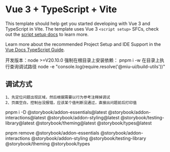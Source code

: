 # Vue 3 + TypeScript + Vite

This template should help get you started developing with Vue 3 and TypeScript in Vite. The template uses Vue 3 `<script setup>` SFCs, check out the [script setup docs](https://v3.vuejs.org/api/sfc-script-setup.html#sfc-script-setup) to learn more.

Learn more about the recommended Project Setup and IDE Support in the [Vue Docs TypeScript Guide](https://vuejs.org/guide/typescript/overview.html#project-setup).

开发版本：node >=V20.10.0
强制在根目录上安装依赖：
pnpm i -w <package-name>
在目录上执行查询调试路径
node -e "console.log(require.resolve('@miu-ui/build-utils'))"

## 调试方式

```
1、先定位问题出现区域，然后根据需要以行为参考注释掉调试
2、页面空白，控制台没报错，应该某个值判断没通过，直接出问题前后打印值
```

pnpm i -D @storybook/addon-essentials@latest @storybook/addon-interactions@latest @storybook/addon-styling@latest @storybook/testing-library@latest @storybook/theming@latest @storybook/types@latest

pnpm remove @storybook/addon-essentials @storybook/addon-interactions @storybook/addon-styling @storybook/testing-library @storybook/theming @storybook/types
